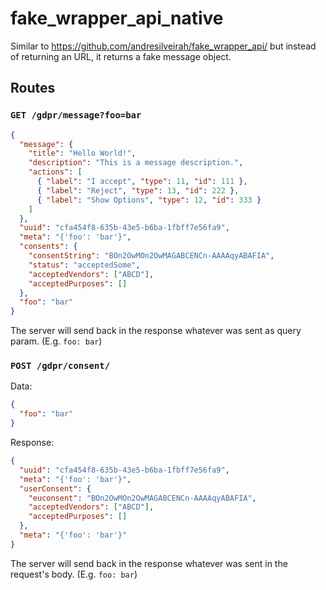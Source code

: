 # fake_wrapper_api_native

Similar to https://github.com/andresilveirah/fake_wrapper_api/ but instead of returning an URL, it returns a fake message object.

## Routes

### `GET /gdpr/message?foo=bar`

```json
{
  "message": {
    "title": "Hello World!",
    "description": "This is a message description.",
    "actions": [
      { "label": "I accept", "type": 11, "id": 111 },
      { "label": "Reject", "type": 13, "id": 222 },
      { "label": "Show Options", "type": 12, "id": 333 }
    ]
  },
  "uuid": "cfa454f8-635b-43e5-b6ba-1fbff7e56fa9",
  "meta": "{'foo': 'bar'}",
  "consents": {
    "consentString": "BOn2OwMOn2OwMAGABCENCn-AAAAqyABAFIA",
    "status": "acceptedSome",
    "acceptedVendors": ["ABCD"],
    "acceptedPurposes": []
  },
  "foo": "bar"
}
```

The server will send back in the response whatever was sent as query param. (E.g. `foo: bar`)

### `POST /gdpr/consent/`

Data:
```json
{
  "foo": "bar"
}
```

Response:

```json
{
  "uuid": "cfa454f8-635b-43e5-b6ba-1fbff7e56fa9",
  "meta": "{'foo': 'bar'}",
  "userConsent": {
    "euconsent": "BOn2OwMOn2OwMAGABCENCn-AAAAqyABAFIA",
    "acceptedVendors": ["ABCD"],
    "acceptedPurposes": []
  },
  "meta": "{'foo': 'bar'}"
}
```

The server will send back in the response whatever was sent in the request's body. (E.g. `foo: bar`)
